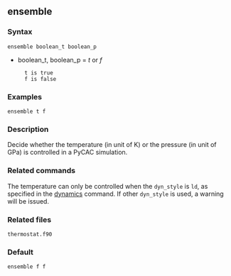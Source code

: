 ## ensemble

### Syntax

	ensemble boolean_t boolean_p

* boolean\_t, boolean\_p = _t_ or _f_

		t is true
		f is false

### Examples

	ensemble t f

### Description

Decide whether the temperature (in unit of K) or the pressure (in unit of GPa) is controlled in a PyCAC simulation.

### Related commands

The temperature can only be controlled when the `dyn_style` is `ld`, as specified in the [dynamics](dynamics.md) command. If other `dyn_style` is used, a warning will be issued.

### Related files

`thermostat.f90`

### Default

	ensemble f f

